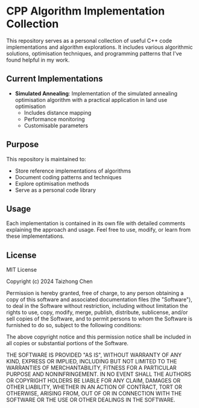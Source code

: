 # CPP Algorithm Implementation Collection

This repository serves as a personal collection of useful C++ code implementations and algorithm explorations. It includes various algorithmic solutions, optimisation techniques, and programming patterns that I've found helpful in my work.

## Current Implementations

- **Simulated Annealing**: Implementation of the simulated annealing optimisation algorithm with a practical application in land use optimisation
  - Includes distance mapping
  - Performance monitoring
  - Customisable parameters

## Purpose

This repository is maintained to:
- Store reference implementations of algorithms
- Document coding patterns and techniques
- Explore optimisation methods
- Serve as a personal code library

## Usage

Each implementation is contained in its own file with detailed comments explaining the approach and usage. Feel free to use, modify, or learn from these implementations.

## License

MIT License

Copyright (c) 2024 Taizhong Chen

Permission is hereby granted, free of charge, to any person obtaining a copy
of this software and associated documentation files (the "Software"), to deal
in the Software without restriction, including without limitation the rights
to use, copy, modify, merge, publish, distribute, sublicense, and/or sell
copies of the Software, and to permit persons to whom the Software is
furnished to do so, subject to the following conditions:

The above copyright notice and this permission notice shall be included in all
copies or substantial portions of the Software.

THE SOFTWARE IS PROVIDED "AS IS", WITHOUT WARRANTY OF ANY KIND, EXPRESS OR
IMPLIED, INCLUDING BUT NOT LIMITED TO THE WARRANTIES OF MERCHANTABILITY,
FITNESS FOR A PARTICULAR PURPOSE AND NONINFRINGEMENT. IN NO EVENT SHALL THE
AUTHORS OR COPYRIGHT HOLDERS BE LIABLE FOR ANY CLAIM, DAMAGES OR OTHER
LIABILITY, WHETHER IN AN ACTION OF CONTRACT, TORT OR OTHERWISE, ARISING FROM,
OUT OF OR IN CONNECTION WITH THE SOFTWARE OR THE USE OR OTHER DEALINGS IN THE
SOFTWARE. 